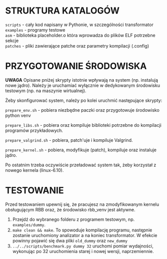
# STRUKTURA KATALOGÓW
`scripts` - cały kod napisany w Pythonie, w szczególności transformator\
`examples` - programy testowe\
`asm` - biblioteka placeholder.o która wprowadza do plików ELF potrzebne sekcje\
`patches` - pliki zawierające patche oraz parametry kompilacji (.config)

# PRZYGOTOWANIE ŚRODOWISKA
**UWAGA** Opisane pniżej skrypty istotnie wpływają na system (np. instalują nowe jądro). Należy je uruchamiać wyłącznie w dedykowanym środowisku testowym (np. na maszynie wirtualnej).

Żeby skonfigurować system, należy po kolei uruchmić następujące skrypty: 

`prepare_env.sh` - pobiera niezbędne paczki oraz przygotowuje środowisko python venv
    

`prepare_libs.sh` - pobiera oraz kompiluje biblioteki potrzebne do kompilacji programów przykładowych.

    
`prepare_valgrind.sh` - pobiera, patch'uje i kompiluje Valgrind.

`prepare_kernel.sh` - pobiera, modyfikuje (patch), kompiluje oraz instaluje jądro.
    
Po ostatnim trzeba oczywiście przeładować system tak, żeby korzystał z nowego kernela (linux-6.10).
    
# TESTOWANIE
Przed testowaniem upewnij się, że pracujesz na zmodyfikowanym kernelu obsługującym RBB oraz, że środowisko rbb_venv jest aktywne.

1. Przejdź do wybranego folderu z programem testowym, np. `examples/dummy`.
2. `make clean && make`. To spowoduje kompilację programu, następnie zostanie uruchomiony analizator a na koniec transformator. W efekcie powinny pojawić się dwa pliki `old_dummy` oraz `new_dummy`
3. `../../scripts/benchmark.py dummy 32` uruchomi pomiar wydajności, wykonując po 32 uruchomienia starej i nowej wersji, naprzemiennie.